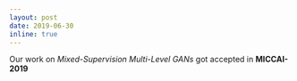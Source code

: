 ```yaml
---
layout: post
date: 2019-06-30
inline: true
---
```


Our work on *Mixed-Supervision Multi-Level GANs* got accepted in **MICCAI-2019**